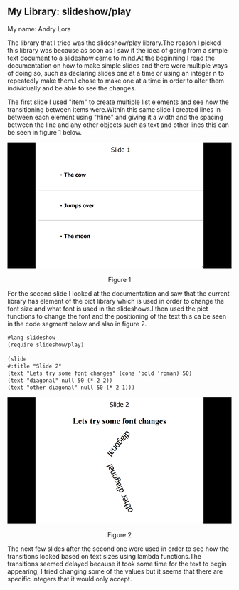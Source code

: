 
## My Library: slideshow/play
My name: Andry Lora


  The library that I tried was the slideshow/play library.The reason I picked this library was because as soon as I saw it the idea of going from a simple text document to a slideshow came to mind.At the beginning I read the documentation on how to make simple slides and there were multiple ways of doing so, such as declaring slides one at a time or using an integer n to repeatedly make them.I chose to make one at a time in order to alter them individually and be able to see the changes.
  
  The first slide I used "item" to create multiple list elements and see how the transitioning between items were.Within this same slide I created lines in between each element using "hline" and giving it a width and the spacing between the line and any other objects such as text and other lines this can be seen in figure 1 below.
  
 
  
  ![Alt text](https://github.com/andrylr/FP1/blob/master/slide1.png)
   <p align="center">Figure 1 </p>
  
  
  For the second slide I looked at the documentation and saw that the current library has element of the pict library which is used in order to change the font size and what font is used in the slideshows.I then used the pict functions to change the font and the positioning of the text this ca be seen in the code segment below and also in figure 2.
  
  ```racket 
  #lang slideshow
  (require slideshow/play)
  
  (slide
 #:title "Slide 2"
(text "Lets try some font changes" (cons 'bold 'roman) 50)
(text "diagonal" null 50 (* 2 2))
(text "other diagonal" null 50 (* 2 1)))
```
![Alt text](https://github.com/andrylr/FP1/blob/master/slide2.png)
   <p align="center">Figure 2 </p>


The next few slides after the second one were used in order to see how the transitions looked based on text sizes using lambda functions.The transitions seemed delayed because it took some time for the text to begin appearing, I tried changing some of the values but it seems that there are specific integers that it would only accept.
  

